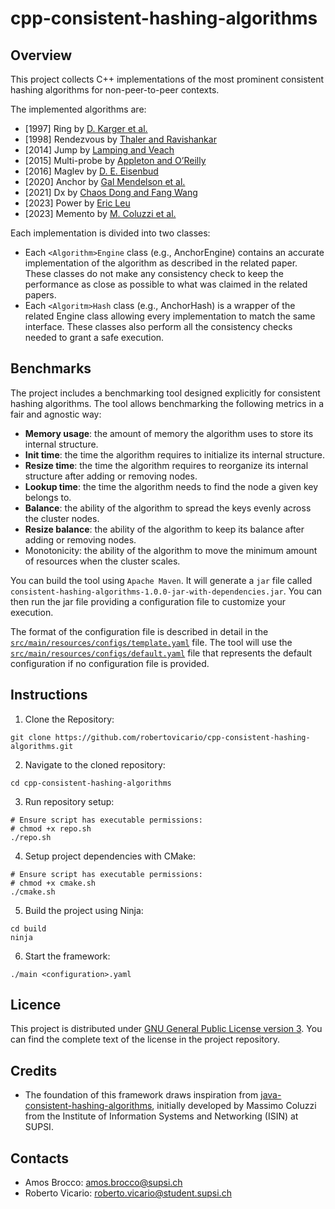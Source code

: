 # cpp-consistent-hashing-algorithms

## Overview

This project collects C++ implementations of the most prominent consistent hashing algorithms for non-peer-to-peer contexts.

The implemented algorithms are:

- [1997] Ring by [D. Karger et al.](https://www.cs.princeton.edu/courses/archive/fall09/cos518/papers/chash.pdf)
- [1998] Rendezvous by [Thaler and Ravishankar](https://ieeexplore.ieee.org/abstract/document/663936)
- [2014] Jump by [Lamping and Veach](https://arxiv.org/pdf/1406.2294.pdf)
- [2015] Multi-probe by [Appleton and O’Reilly](https://arxiv.org/pdf/1505.00062.pdf)
- [2016] Maglev by [D. E. Eisenbud](https://static.googleusercontent.com/media/research.google.com/en//pubs/archive/44824.pdf)
- [2020] Anchor by [Gal Mendelson et al.](https://arxiv.org/pdf/1812.09674.pdf)
- [2021] Dx by [Chaos Dong and Fang Wang](https://arxiv.org/pdf/2107.07930.pdf)
- [2023] Power by [Eric Leu](https://arxiv.org/pdf/2307.12448.pdf)
- [2023] Memento by [M. Coluzzi et al.](https://arxiv.org/pdf/2306.09783.pdf)

Each implementation is divided into two classes:

- Each `<Algorithm>Engine` class (e.g., AnchorEngine) contains an accurate implementation of the algorithm as described in the related paper. These classes do not make any consistency check to keep the performance as close as possible to what was claimed in the related papers.
- Each `<Algoritm>Hash` class (e.g., AnchorHash) is a wrapper of the related <Algorithm>Engine class allowing every implementation to match the same interface. These classes also perform all the consistency checks needed to grant a safe execution.

## Benchmarks

The project includes a benchmarking tool designed explicitly for consistent hashing algorithms.
The tool allows benchmarking the following metrics in a fair and agnostic way:

- **Memory usage**: the amount of memory the algorithm uses to store its internal structure.
- **Init time**: the time the algorithm requires to initialize its internal structure.
- **Resize time**: the time the algorithm requires to reorganize its internal structure after adding or removing nodes.
- **Lookup time**: the time the algorithm needs to find the node a given key belongs to.
- **Balance**: the ability of the algorithm to spread the keys evenly across the cluster nodes.
- **Resize balance**: the ability of the algorithm to keep its balance after adding or removing nodes.
- Monotonicity: the ability of the algorithm to move the minimum amount of resources when the cluster scales.

You can build the tool using `Apache Maven`. It will generate a `jar` file called `consistent-hashing-algorithms-1.0.0-jar-with-dependencies.jar`. You can then run the jar file providing a configuration file to customize your execution.

The format of the configuration file is described in detail in the [`src/main/resources/configs/template.yaml`](src/main/resources/configs/template.yaml) file.
The tool will use the [`src/main/resources/configs/default.yaml`](src/main/resources/configs/default.yaml) file that represents the default configuration if no configuration file is provided.

## Instructions

1. Clone the Repository:

```shell
git clone https://github.com/robertovicario/cpp-consistent-hashing-algorithms.git
```

2. Navigate to the cloned repository:

```shell
cd cpp-consistent-hashing-algorithms
```

3. Run repository setup:

```shell
# Ensure script has executable permissions:
# chmod +x repo.sh
./repo.sh
```

4. Setup project dependencies with CMake:

```shell
# Ensure script has executable permissions:
# chmod +x cmake.sh
./cmake.sh
```

5. Build the project using Ninja:

```shell
cd build
ninja
```

6. Start the framework:

```shell
./main <configuration>.yaml
```

## Licence

This project is distributed under [GNU General Public License version 3](https://opensource.org/license/gpl-3-0). You can find the complete text of the license in the project repository.

## Credits

- The foundation of this framework draws inspiration from [java-consistent-hashing-algorithms](https://github.com/SUPSI-DTI-ISIN/java-consistent-hashing-algorithms.git), initially developed by Massimo Coluzzi from the Institute of Information Systems and Networking (ISIN) at SUPSI.

## Contacts

- Amos Brocco: amos.brocco@supsi.ch
- Roberto Vicario: roberto.vicario@student.supsi.ch

